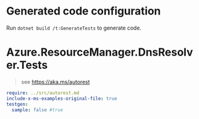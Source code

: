 # Generated code configuration

Run `dotnet build /t:GenerateTests` to generate code.

# Azure.ResourceManager.DnsResolver.Tests

> see https://aka.ms/autorest
``` yaml
require: ../src/autorest.md
include-x-ms-examples-original-file: true
testgen:
  sample: false #true
```
